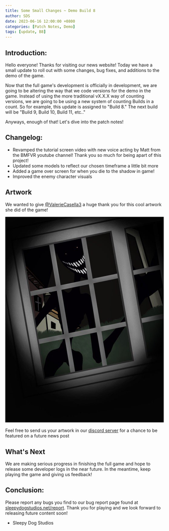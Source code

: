 ```yaml
---
title: Some Small Changes ~ Demo Build 8
author: SDS
date: 2023-06-16 12:00:00 +0800
categories: [Patch Notes, Demo]
tags: [update, B8]
---
```


## Introduction:

Hello everyone! Thanks for visiting our news website! Today we have a small update to roll out with some changes, bug fixes, and additions to the demo of the game.

Now that the full game's development is officially in development, we are going to be altering the way that we code versions for the demo in the game. Instead of using the more traditional vX.X.X way of counting versions, we are going to be using a new system of counting Builds in a count. So for example, this update is assigned to "Build 8." The next build will be "Build 9, Build 10, Build 11, etc.."

Anyways, enough of that! Let's dive into the patch notes!

## Changelog:

- Revamped the tutorial screen video with new voice acting by Matt from the BMFVR youtube channel! Thank you so much for being apart of this project!
- Updated some models to reflect our chosen timeframe a little bit more
- Added a game over screen for when you die to the shadow in game!
- Improved the enemy character visuals

## Artwork

We wanted to give [@ValerieCasella3](https://twitter.com/ValerieCasella3) a huge thank you for this cool artwork she did of the game!

![Desktop View](/assets/images/posts/post7/artwork.png)

Feel free to send us your artwork in our [discord server](https://discord.gg/GUqhjBPVJ2) for a chance to be featured on a future news post

## What's Next

We are making serious progress in finishing the full game and hope to release some developer logs in the near future. In the meantime, keep playing the game and giving us feedback!

## Conclusion:

Please report any bugs you find to our bug report page found at [sleepydogstudios.net/report](https://www.sleepydogstudios.net/report). Thank you for playing and we look forward to releasing future content soon!

- Sleepy Dog Studios